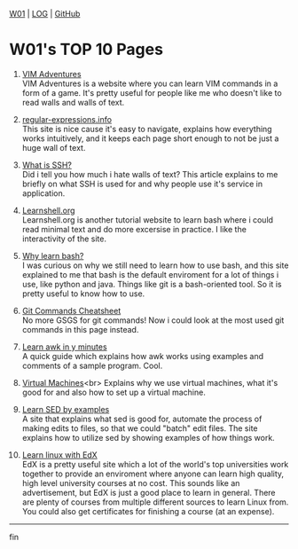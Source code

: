 [W01](w01) |
[LOG](TXT/mylog.txt) | 
[GitHub](https://github.com/vandhya/os211)

# W01's TOP 10 Pages

1. [VIM Adventures](https://vim-adventures.com/)<br>
VIM Adventures is a website where you can learn VIM commands in a form of a game. It's pretty useful for people like me who 
doesn't like to read walls and walls of text.

2. [regular-expressions.info](https://www.regular-expressions.info/)<br>
This site is nice cause it's easy to navigate, explains how everything works intuitively, and it keeps each page short
enough to not be just a huge wall of text.

3. [What is SSH?](https://www.ucl.ac.uk/isd/what-ssh-and-how-do-i-use-it)<br>
Did i tell you how much i hate walls of text? This article explains to me briefly on what SSH is used for and why people use
it's service in application.

4. [Learnshell.org](https://www.learnshell.org/)<br>
Learnshell.org is another tutorial website to learn bash where i could read minimal text and do more excersise in practice. I
like the interactivity of the site.

5. [Why learn bash?](https://command-line.net/why-learn-bash.html)<br>
I was curious on why we still need to learn how to use bash, and this site explained to me that bash is the default enviroment for a lot
of things i use, like python and java. Things like git is a bash-oriented tool. So it is pretty useful to know how to use. 

6. [Git Commands Cheatsheet](https://education.github.com/git-cheat-sheet-education.pdf)<br>
No more GSGS for git commands! Now i could look at the most used git commands in this page instead.

7. [Learn awk in y minutes](https://learnxinyminutes.com/docs/awk/)<br>
A quick guide which explains how awk works using examples and comments of a sample program. Cool.

8. [Virtual Machines](https://www.howtogeek.com/196060/beginner-geek-how-to-create-and-use-virtual-machines/#:~:text=Virtual%20machines%20allow%20you%20to,in%20a%20safe%2C%20sandboxed%20environment.)<br>
Explains why we use virtual machines, what it's good for and also how to set up a virtual machine.

9. [Learn SED by examples](https://www.funtoo.org/Sed_by_Example,_Part_1)<br>
A site that explains what sed is good for, automate the process of making edits to files, so that we could "batch" edit files.
The site explains how to utilize sed by showing examples of how things work. 

10. [Learn linux with EdX](https://www.edx.org/learn/linux)<br>
EdX is a pretty useful site which a lot of the world's top universities work together to provide an enviroment where anyone can learn
high quality, high level university courses at no cost. This sounds like an advertisement, but EdX is just a good place to learn in general.
There are plenty of courses from multiple different sources to learn Linux from. You could also get certificates for finishing a course (at an expense).

----
fin
